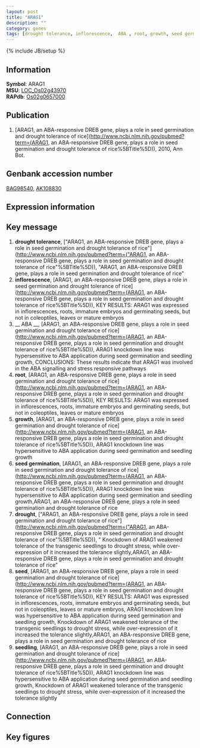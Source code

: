 ```yaml
---
layout: post
title: "ARAG1"
description: ""
category: genes
tags: [drought tolerance, inflorescence,  ABA , root, growth, seed germination, drought, seed, seedling, Gene]
---
```

{% include JB/setup %}

## Information
__Symbol__: ARAG1  
__MSU__: [LOC_Os02g43970](http://rice.plantbiology.msu.edu/cgi-bin/ORF_infopage.cgi?orf=LOC_Os02g43970)  
__RAPdb__: [Os02g0657000](http://rapdb.dna.affrc.go.jp/viewer/gbrowse_details/irgsp1?name=Os02g0657000)  

## Publication
1. [ARAG1, an ABA-responsive DREB gene, plays a role in seed germination and drought tolerance of rice](http://www.ncbi.nlm.nih.gov/pubmed?term=(ARAG1, an ABA-responsive DREB gene, plays a role in seed germination and drought tolerance of rice%5BTitle%5D)), 2010, Ann Bot.

## Genbank accession number
[BAG98540](http://www.ncbi.nlm.nih.gov/nuccore/BAG98540), [AK108830](http://www.ncbi.nlm.nih.gov/nuccore/AK108830)

## Expression information

## Key message
1. __drought tolerance__, ["ARAG1, an ABA-responsive DREB gene, plays a role in seed germination and drought tolerance of rice"](http://www.ncbi.nlm.nih.gov/pubmed?term=("ARAG1, an ABA-responsive DREB gene, plays a role in seed germination and drought tolerance of rice"%5BTitle%5D)), "ARAG1, an ABA-responsive DREB gene, plays a role in seed germination and drought tolerance of rice"
2. __inflorescence__, [ARAG1, an ABA-responsive DREB gene, plays a role in seed germination and drought tolerance of rice](http://www.ncbi.nlm.nih.gov/pubmed?term=(ARAG1, an ABA-responsive DREB gene, plays a role in seed germination and drought tolerance of rice%5BTitle%5D)),  KEY RESULTS: ARAG1 was expressed in inflorescences, roots, immature embryos and germinating seeds, but not in coleoptiles, leaves or mature embryos
3. __ ABA __, [ARAG1, an ABA-responsive DREB gene, plays a role in seed germination and drought tolerance of rice](http://www.ncbi.nlm.nih.gov/pubmed?term=(ARAG1, an ABA-responsive DREB gene, plays a role in seed germination and drought tolerance of rice%5BTitle%5D)),  ARAG1 knockdown line was hypersensitive to ABA application during seed germination and seedling growth, CONCLUSIONS: These results indicate that ARAG1 was involved in the ABA signalling and stress responsive pathways
4. __root__, [ARAG1, an ABA-responsive DREB gene, plays a role in seed germination and drought tolerance of rice](http://www.ncbi.nlm.nih.gov/pubmed?term=(ARAG1, an ABA-responsive DREB gene, plays a role in seed germination and drought tolerance of rice%5BTitle%5D)),  KEY RESULTS: ARAG1 was expressed in inflorescences, roots, immature embryos and germinating seeds, but not in coleoptiles, leaves or mature embryos
5. __growth__, [ARAG1, an ABA-responsive DREB gene, plays a role in seed germination and drought tolerance of rice](http://www.ncbi.nlm.nih.gov/pubmed?term=(ARAG1, an ABA-responsive DREB gene, plays a role in seed germination and drought tolerance of rice%5BTitle%5D)),  ARAG1 knockdown line was hypersensitive to ABA application during seed germination and seedling growth
6. __seed germination__, [ARAG1, an ABA-responsive DREB gene, plays a role in seed germination and drought tolerance of rice](http://www.ncbi.nlm.nih.gov/pubmed?term=(ARAG1, an ABA-responsive DREB gene, plays a role in seed germination and drought tolerance of rice%5BTitle%5D)),  ARAG1 knockdown line was hypersensitive to ABA application during seed germination and seedling growth,ARAG1, an ABA-responsive DREB gene, plays a role in seed germination and drought tolerance of rice
7. __drought__, ["ARAG1, an ABA-responsive DREB gene, plays a role in seed germination and drought tolerance of rice"](http://www.ncbi.nlm.nih.gov/pubmed?term=("ARAG1, an ABA-responsive DREB gene, plays a role in seed germination and drought tolerance of rice"%5BTitle%5D)), " Knockdown of ARAG1 weakened tolerance of the transgenic seedlings to drought stress, while over-expression of it increased the tolerance slightly,ARAG1, an ABA-responsive DREB gene, plays a role in seed germination and drought tolerance of rice"
8. __seed__, [ARAG1, an ABA-responsive DREB gene, plays a role in seed germination and drought tolerance of rice](http://www.ncbi.nlm.nih.gov/pubmed?term=(ARAG1, an ABA-responsive DREB gene, plays a role in seed germination and drought tolerance of rice%5BTitle%5D)),  KEY RESULTS: ARAG1 was expressed in inflorescences, roots, immature embryos and germinating seeds, but not in coleoptiles, leaves or mature embryos, ARAG1 knockdown line was hypersensitive to ABA application during seed germination and seedling growth, Knockdown of ARAG1 weakened tolerance of the transgenic seedlings to drought stress, while over-expression of it increased the tolerance slightly,ARAG1, an ABA-responsive DREB gene, plays a role in seed germination and drought tolerance of rice
9. __seedling__, [ARAG1, an ABA-responsive DREB gene, plays a role in seed germination and drought tolerance of rice](http://www.ncbi.nlm.nih.gov/pubmed?term=(ARAG1, an ABA-responsive DREB gene, plays a role in seed germination and drought tolerance of rice%5BTitle%5D)),  ARAG1 knockdown line was hypersensitive to ABA application during seed germination and seedling growth, Knockdown of ARAG1 weakened tolerance of the transgenic seedlings to drought stress, while over-expression of it increased the tolerance slightly

## Connection

## Key figures


